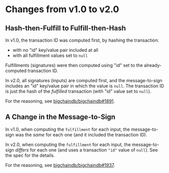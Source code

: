 # Changes from v1.0 to v2.0

## Hash-then-Fulfill to Fulfill-then-Hash

In v1.0, the transaction ID was computed first, by hashing the transaction:

- with no "id" key/value pair included at all
- with all fulfillment values set to `null`

Fulfillments (signatures) were then computed using "id" set to the already-computed transaction ID.

In v2.0, all signatures (inputs) are computed first, and the message-to-sign includes an "id" key/value pair in which the value is `null`. The transaction ID is just the hash of the *fulfilled* transaction (with "id" value set to `null`).

For the reasoning, see [bigchaindb/bigchaindb#1891](https://github.com/bigchaindb/bigchaindb/issues/1891).

## A Change in the Message-to-Sign

In v1.0, when computing the `fulfillment` for each input, the message-to-sign was the *same* for each one (and it included the transaction ID).

In v2.0, when computing the `fulfillment` for each input, the message-to-sign *differs* for each one (and uses a transaction `"id"` value of `null`). See the spec for the details.

For the reasoning, see [bigchaindb/bigchaindb#1937](https://github.com/bigchaindb/bigchaindb/pull/1937).